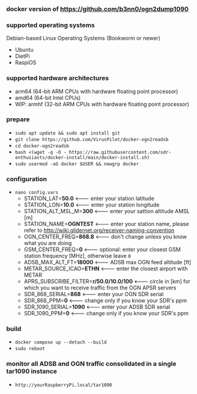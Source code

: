 ### docker version of https://github.com/b3nn0/ogn2dump1090

### supported operating systems
Debian-based Linux Operating Systems (Bookworm or newer)
- Ubuntu
- DietPi
- RaspiOS

### supported hardware architectures
- arm64 (64-bit ARM CPUs with hardware floating point processor)
- amd64 (64-bit Intel CPUs)
- WIP: armhf (32-bit ARM CPUs with hardware floating point processor)

### prepare
- `sudo apt update && sudo apt install git`
- `git clone https://github.com/VirusPilot/docker-ogn2readsb`
- `cd docker-ogn2readsb`
- `bash <(wget -q -O - https://raw.githubusercontent.com/sdr-enthusiasts/docker-install/main/docker-install.sh)`
- `sudo usermod -aG docker $USER && newgrp docker`

### configuration
- `nano config.vars`
  - STATION_LAT=**50.0** <--- enter your station latitude
  - STATION_LON=**10.0** <--- enter your station longitude
  - STATION_ALT_MSL_M=**300** <--- enter your sattion altitude AMSL [m]
  - STATION_NAME=**OGNTEST** <--- enter your station name, please refer to http://wiki.glidernet.org/receiver-naming-convention
  - OGN_CENTER_FREQ=**868.8** <--- don't change unless you know what you are doing
  - GSM_CENTER_FREQ=**0** <--- optional: enter your closest GSM station frequency [MHz], otherwise leave `0`
  - ADSB_MAX_ALT_FT=**18000** <--- ADSB max OGN feed altitude [ft]
  - METAR_SOURCE_ICAO=**ETHN** <--- enter the closest airport with METAR
  - APRS_SUBSCRIBE_FILTER=**r/50.0/10.0/100** <--- circle in [km] for which you want to receive traffic from the OGN APSR servers
  - SDR_868_SERIAL=**868** <--- enter your OGN SDR serial
  - SDR_868_PPM=**0** <--- change only if you know your SDR's ppm
  - SDR_1090_SERIAL=**1090** <--- enter your ADSB SDR serial
  - SDR_1090_PPM=**0** <--- change only if you know your SDR's ppm

### build
- `docker compose up --detach --build`
- `sudo reboot`

### monitor all ADSB and OGN traffic consolidated in a single tar1090 instance
- `http://yourRaspberryPi.local/tar1090`
